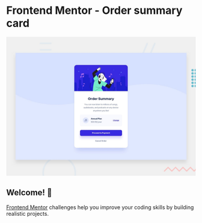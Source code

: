 # Frontend Mentor - Order summary card

![Design preview for the Order summary card coding challenge](./design/desktop-preview.jpg)

## Welcome! 👋

[Frontend Mentor](https://www.frontendmentor.io) challenges help you improve your coding skills by building realistic projects.

